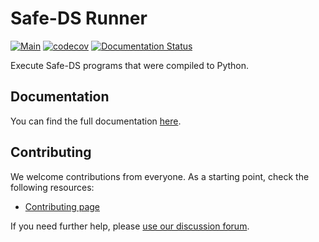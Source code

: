 # Safe-DS Runner

[![Main](https://github.com/Safe-DS/Runner/actions/workflows/main.yml/badge.svg)](https://github.com/Safe-DS/Runner/actions/workflows/main.yml)
[![codecov](https://codecov.io/gh/Safe-DS/Runner/branch/main/graph/badge.svg?token=ma0ytglhO1)](https://codecov.io/gh/Safe-DS/Runner)
[![Documentation Status](https://readthedocs.org/projects/safe-ds-runner/badge/?version=latest)](https://runner.safeds.com)

Execute Safe-DS programs that were compiled to Python.

## Documentation

You can find the full documentation [here](https://runner.safeds.com).

## Contributing

We welcome contributions from everyone. As a starting point, check the following resources:

* [Contributing page](https://github.com/Safe-DS/Runner/contribute)

If you need further help, please [use our discussion forum][forum].

[forum]: https://github.com/orgs/Safe-DS/discussions
